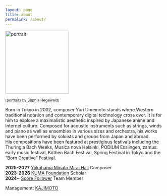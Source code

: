 ```yaml
---
layout: page
title: about
permalink: /about/
---
```

<img src="https://www.yuriumemoto.com/pics/SophiaHegewald_Yuri Umemoto2024050166139_small.jpeg" alt="portrait" width="200">  

<small>[[portraits by Sophia Hegewald](https://sophia-hegewald.de/yuri-umemoto-komponist)]</small>  

Born in Tokyo in 2002, composer Yuri Umemoto stands where Western traditional notation and contemporary digital technology cross over. It is for him to explore a maximalistic aesthetic inspired by Japanese anime and Internet culture. Composed for acoustic instruments such as strings, winds and piano as well as ensembles in various sizes and orchestra, his works have been performed by soloists and groups from Japan and abroad.  
His compositions have been featured at prestigious festivals including the Thuringia Bach Weeks, Musica nova Helsinki, PODIUM Esslingen, zamus: early music festival, Köthen Bach Festival, Spring Festival in Tokyo and the “Born Creative” Festival.  

**2025-2027** [Yokohama Minato Mirai Hall](https://yokohama-minatomiraihall.jp/en/index.html) Composer  
**2023-2026** [KUMA Foundation](https://kuma-foundation.org/student/yuri-umemoto/) Scholar  
**2024~** [Score Follower](https://www.scorefollower.org/about/) Team Member  

Management: [KAJIMOTO](https://www.kajimotomusic.com/eng/artists-projects/yuri-umemoto/)
